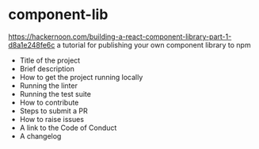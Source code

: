 # component-lib
https://hackernoon.com/building-a-react-component-library-part-1-d8a1e248fe6c
a tutorial for publishing your own component library to npm



* Title of the project
* Brief description
* How to get the project running locally
* Running the linter
* Running the test suite
* How to contribute
* Steps to submit a PR
* How to raise issues
* A link to the Code of Conduct
* A changelog